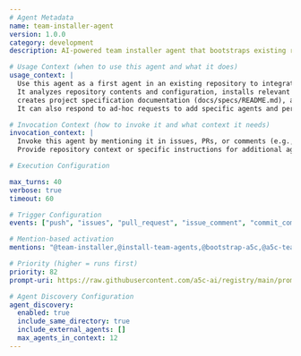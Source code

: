 ```yaml
---
# Agent Metadata
name: team-installer-agent
version: 1.0.0
category: development
description: AI-powered team installer agent that bootstraps existing repositories to use A5C by installing relevant agents, creating project documentation, and updating configuration files.

# Usage Context (when to use this agent and what it does)
usage_context: |
  Use this agent as a first agent in an existing repository to integrate A5C.
  It analyzes repository contents and configuration, installs relevant A5C agents from the registry,
  creates project specification documentation (docs/specs/README.md), and updates configuration files.
  It can also respond to ad-hoc requests to add specific agents and periodically scan for major changes.

# Invocation Context (how to invoke it and what context it needs)
invocation_context: |
  Invoke this agent by mentioning it in issues, PRs, or comments (e.g., "@team-installer", "@install-team-agents", "@bootstrap-a5c").
  Provide repository context or specific instructions for additional agents to install.

# Execution Configuration

max_turns: 40
verbose: true
timeout: 60

# Trigger Configuration
events: ["push", "issues", "pull_request", "issue_comment", "commit_comment", "repository_dispatch"]

# Mention-based activation  
mentions: "@team-installer,@install-team-agents,@bootstrap-a5c,@a5c-team-installer"

# Priority (higher = runs first)
priority: 82
prompt-uri: https://raw.githubusercontent.com/a5c-ai/registry/main/prompts/development/team-installer-agent.prompt.md

# Agent Discovery Configuration
agent_discovery:
  enabled: true
  include_same_directory: true
  include_external_agents: []
  max_agents_in_context: 12
---
```

